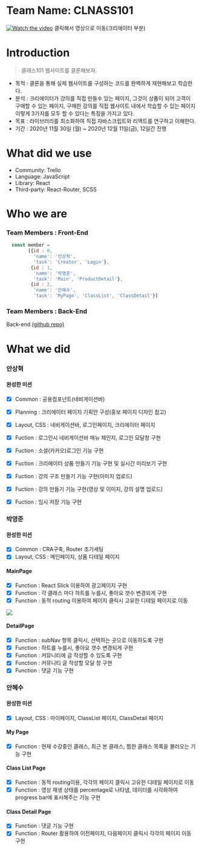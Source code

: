 # Team Name: CLNASS101

[![Watch the video](https://img.youtube.com/vi/qU5auE2DBgo/maxresdefault.jpg
)](https://youtu.be/qU5auE2DBgo)
클릭해서 영상으로 이동(크리에이터 부분)

# Introduction
> 클래스101 웹사이트를 클론해보자.

- 목적 : 클론을 통해 실제 웹사이트를 구성하는 코드를 완벽하게 재현해보고 학습한다. 
- 분석 : 크리에이터가 강의를 직접 만들수 있는 페이지, 그것이 상품이 되어 고객이 구매할 수 있는 페이지, 구매한 강의를 직접 웹사이트 내에서 학습할 수 있는 페이지 이렇게 3가지를 모두 할 수 있다는 특징을 가지고 있다.
- 목표 : 라이브러리를 최소화하여 직접 자바스크립트와 리액트를 연구하고 이해한다.
- 기간 : 2020년 11월 30일 (월) ~ 2020년 12월 11일(금), 12일간 진행

# What did we use

- Community: Trello
- Language: JavaScript
- Library: React
- Third-party: React-Router, SCSS
 
# Who we are
### Team Members : Front-End

```javascript
  const member = 
        [{id : 0,
          'name': '안상혁',
          'task': 'Creator', 'Login'},
         {id : 1,
          'name': '박영준',
          'task': 'Main', 'ProductDetail'},
         {id : 2,
          'name': '안혜수',
          'task': 'MyPage', 'ClassList', 'ClassDetail'}]
```

### Team Members : Back-End

Back-end <a href='https://github.com/wecode-bootcamp-korea/14-2nd-CLNASS101-backend'> (github repo) </a>

# What we did

### 안상혁
#### 완성한 미션
 - [x] Common : 공용컴포넌트(네비게이션바)
 - [x] Planning : 크리에이터 페이지 기획안 구성(홍보 페이지 디자인 참고)
 - [x] Layout, CSS : 네비게이션바, 로그인페이지, 크리에이터 페이지
 - [x] Fuction : 로그인시 네비게이션바 매뉴 체인지, 로그인 모달창 구현
 - [x] Fuction : 소셜(카카오)로그인 기능 구현
 - [x] Fuction : 크리에이터 상품 만들기 기능 구현 및 실시간 미리보기 구현
 - [x] Fuction : 강의 구조 만들기 기능 구현(이미지 업로드)
 - [x] Fuction : 강의 만들기 기능 구현(영상 및 이미지, 강의 설명 업로드)
 - [x] Fuction : 임시 저장 기능 구현
 
 
### 박영준
#### 완성한 미션
 - [x] Common : CRA구축, Router 초기세팅
 - [x] Layout, CSS : 메인페이지, 상품 디테일 페이지

#### MainPage
 - [x] Function : React Slick 이용하여 광고페이지 구현
 - [x] Function : 각 클래스 마다 하트를 누를시, 좋아요 갯수 변경되게 구현
 - [x] Function : 동적 routing 이용하여 페이지 클릭시 고유한 디테일 페이지로 이동

 <img src="/images/YJ/Class Main.gif">

#### DetailPage
 - [x] Function : subNav 항목 클릭시, 선택하는 곳으로 이동하도록 구현
 - [x] Function : 하트를 누를시, 좋아요 갯수 변경되게 구현
 - [x] Function : 커뮤니티에 글 작성할 수 있도록 구현
 - [x] Function : 커뮤니티 글 작성할 모달 창 구현 
 - [x] Function : 댓글 기능 구현
 
### 안혜수

#### 완성한 미션
- [x] Layout, CSS : 마이페이지, ClassList 페이지, ClassDetail 페이지
#### My Page
- [x] Function : 현재 수강중인 클래스, 최근 본 클래스, 찜한 클래스 목록을 불러오는 기능 구현

#### Class List Page
- [x] Function : 동적 routing이용, 각각의 페이지 클릭시 고유한 디테일 페이지로 이동
- [x] Function : 영상 재생 상태를 percentage로 나타냄, 데이터를 시각화하여 progress bar에 표시해주는 기능 구현

#### Class Detail Page
- [x] Function : 댓글 기능 구현
- [x] Function : Router 활용하여 이전페이지, 다음페이지 클릭시 각각의 페이지 이동 구현

